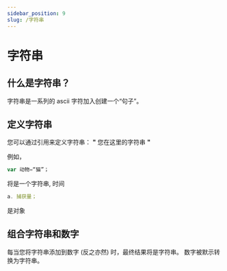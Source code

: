 ```yaml
---
sidebar_position: 9
slug: /字符串
---
```


# 字符串

## 什么是字符串？

字符串是一系列的 ascii 字符加入创建一个“句子”。

## 定义字符串

您可以通过引用来定义字符串： **"** 您在这里的字符串 **"**

例如，

```jsx
var 动物=“猫”；
```

将是一个字符串, 时间

```jsx
a. 捕获量；
```

是对象

## 组合字符串和数字

每当您将字符串添加到数字 (反之亦然) 时，最终结果将是字符串。 数字被默示转换为字符串。
